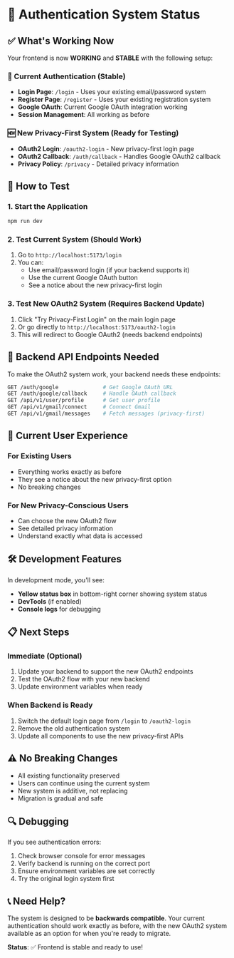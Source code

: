 # 🔧 Authentication System Status

## ✅ What's Working Now

Your frontend is now **WORKING** and **STABLE** with the following setup:

### 🔐 Current Authentication (Stable)
- **Login Page**: `/login` - Uses your existing email/password system
- **Register Page**: `/register` - Uses your existing registration system
- **Google OAuth**: Current Google OAuth integration working
- **Session Management**: All working as before

### 🆕 New Privacy-First System (Ready for Testing)
- **OAuth2 Login**: `/oauth2-login` - New privacy-first login page
- **OAuth2 Callback**: `/auth/callback` - Handles Google OAuth2 callback
- **Privacy Policy**: `/privacy` - Detailed privacy information

## 🚀 How to Test

### 1. Start the Application
```bash
npm run dev
```

### 2. Test Current System (Should Work)
1. Go to `http://localhost:5173/login`
2. You can:
   - Use email/password login (if your backend supports it)
   - Use the current Google OAuth button
   - See a notice about the new privacy-first login

### 3. Test New OAuth2 System (Requires Backend Update)
1. Click "Try Privacy-First Login" on the main login page
2. Or go directly to `http://localhost:5173/oauth2-login`
3. This will redirect to Google OAuth2 (needs backend endpoints)

## 🔄 Backend API Endpoints Needed

To make the OAuth2 system work, your backend needs these endpoints:

```bash
GET /auth/google              # Get Google OAuth URL
GET /auth/google/callback     # Handle OAuth callback
GET /api/v1/user/profile      # Get user profile
GET /api/v1/gmail/connect     # Connect Gmail
GET /api/v1/gmail/messages    # Fetch messages (privacy-first)
```

## 🎯 Current User Experience

### For Existing Users
- Everything works exactly as before
- They see a notice about the new privacy-first option
- No breaking changes

### For New Privacy-Conscious Users
- Can choose the new OAuth2 flow
- See detailed privacy information
- Understand exactly what data is accessed

## 🛠️ Development Features

In development mode, you'll see:
- **Yellow status box** in bottom-right corner showing system status
- **DevTools** (if enabled)
- **Console logs** for debugging

## 📋 Next Steps

### Immediate (Optional)
1. Update your backend to support the new OAuth2 endpoints
2. Test the OAuth2 flow with your new backend
3. Update environment variables when ready

### When Backend is Ready
1. Switch the default login page from `/login` to `/oauth2-login`
2. Remove the old authentication system
3. Update all components to use the new privacy-first APIs

## ⚠️ No Breaking Changes

- All existing functionality preserved
- Users can continue using the current system
- New system is additive, not replacing
- Migration is gradual and safe

## 🔍 Debugging

If you see authentication errors:
1. Check browser console for error messages
2. Verify backend is running on the correct port
3. Ensure environment variables are set correctly
4. Try the original login system first

## 📞 Need Help?

The system is designed to be **backwards compatible**. Your current authentication should work exactly as before, with the new OAuth2 system available as an option for when you're ready to migrate.

**Status**: ✅ Frontend is stable and ready to use!
